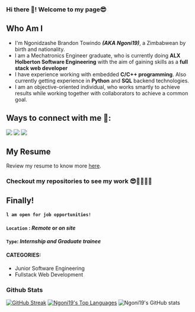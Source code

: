 ### Hi there 👋! Welcome to my page😎

## Who Am I

- I'm Ngonidzashe Brandon Towindo ***(AKA Ngoni19)***, a Zimbabwean by birth and nationality.
- l am a Mechatronics Engineer graduate, who is currently doing **ALX Holberton Software Engineering** with the aim of gaining skills as a **full stack web developer**
- I have experience working with embedded **C/C++ programming**. Also currently getting experience in **Python** and **SQL** backend technologies.
- I am an objective-oriented individual, who works smartly to achieve results while working together with collaborators to achieve a common goal.

## Ways to connect with me 🤝:

<a href = "www.linkedin.com/in/n-b-towindo/"><img src="https://img.icons8.com/fluent/48/000000/linkedin.png"></a>
<a href = "https://wa.me/+263776264077"><img src="https://img.icons8.com/fluent/48/000000/whatsapp.png"></a>
<a href = "https://github.com/Ngoni19"><img src="https://img.icons8.com/fluent/48/000000/github.png"></a>

## My Resume 
Review my resume to know more [here](https://docs.google.com/document/d/1fz_ti8Hu2lvTzU45fk1H0YFaGU8HzD3a/edit?usp=sharing&ouid=107068601101246889469&rtpof=true&sd=true).

### Checkout my repositories to see my work 😎🐱‍🏍🐱‍👤

## Finally!
#### `l am open for job opportunities!`
#### `Location` : _Remote_ or _on site_
#### `Type`: _Internship and Graduate trainee_
#### CATEGORIES:
- Junior Software Engineering
- Fullstack Web Development


### Github Stats

[![GitHub Streak](https://github-readme-streak-stats.herokuapp.com/?user=Ngoni19&theme=highcontrast)](https://git.io/streak-stats)
 <a href="https://github.com/SubhamRaoniar28/github-readme-stats"><img alt="Ngoni19's Top Languages" src="https://github-readme-stats.vercel.app/api/top-langs/?username=Ngoni19&langs_count=8&count_private=true&layout=compact&theme=highcontrast&hide_border=true&bg_color=0A524E" /></a>
![Ngoni19's GitHub stats](https://github-readme-stats.vercel.app/api?username=Ngoni19&show_icons=true&theme=highcontrast)
<br>
